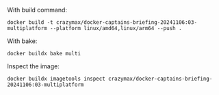 With build command:

```
docker build -t crazymax/docker-captains-briefing-20241106:03-multiplatform --platform linux/amd64,linux/arm64 --push .
```

With bake:

```
docker buildx bake multi
```

Inspect the image:

```
docker buildx imagetools inspect crazymax/docker-captains-briefing-20241106:03-multiplatform
```
